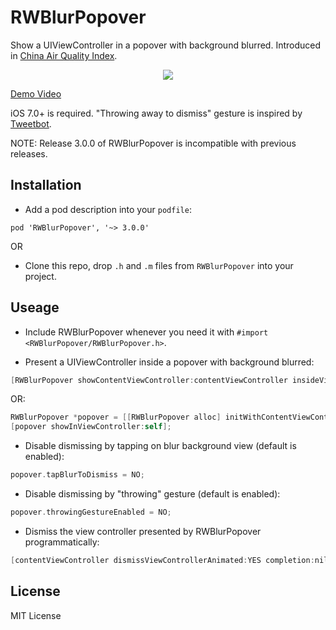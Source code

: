 RWBlurPopover
=============

Show a UIViewController in a popover with background blurred. Introduced in [China Air Quality Index](http://air.fresh-ideas.cc).

<p align="center">
    <a href="http://zhangbin.cc/temp/RWBlurPopover3/demo.mp4"><img src="https://raw.github.com/eternityz/RWBlurPopover/master/demo.gif" /></a>
</p>

[Demo Video](http://zhangbin.cc/temp/RWBlurPopover3/demo.mp4)

iOS 7.0+ is required. "Throwing away to dismiss" gesture is inspired by [Tweetbot](http://tapbots.com/software/tweetbot/).

NOTE: Release 3.0.0 of RWBlurPopover is incompatible with previous releases.

Installation
----

- Add a pod description into your `podfile`:
```
pod 'RWBlurPopover', '~> 3.0.0'
```
OR

- Clone this repo, drop `.h` and `.m` files from `RWBlurPopover` into your project.

Useage
----
- Include RWBlurPopover whenever you need it with `#import <RWBlurPopover/RWBlurPopover.h>`.

- Present a UIViewController inside a popover with background blurred:

```objective-c
[RWBlurPopover showContentViewController:contentViewController insideViewController:presentingViewController];
```

OR:

```objective-c
RWBlurPopover *popover = [[RWBlurPopover alloc] initWithContentViewController:nav];
[popover showInViewController:self];
```

- Disable dismissing by tapping on blur background view (default is enabled):
```objective-c
popover.tapBlurToDismiss = NO;
```

- Disable dismissing by "throwing" gesture (default is enabled):
```objective-c
popover.throwingGestureEnabled = NO;
```

- Dismiss the view controller presented by RWBlurPopover programmatically:

```objective-c
[contentViewController dismissViewControllerAnimated:YES completion:nil];
```

License
----
MIT License
